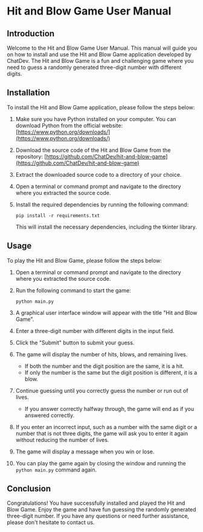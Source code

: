 # Hit and Blow Game User Manual

## Introduction

Welcome to the Hit and Blow Game User Manual. This manual will guide you on how to install and use the Hit and Blow Game application developed by ChatDev. The Hit and Blow Game is a fun and challenging game where you need to guess a randomly generated three-digit number with different digits.

## Installation

To install the Hit and Blow Game application, please follow the steps below:

1. Make sure you have Python installed on your computer. You can download Python from the official website: [https://www.python.org/downloads/](https://www.python.org/downloads/)

2. Download the source code of the Hit and Blow Game from the repository: [https://github.com/ChatDev/hit-and-blow-game](https://github.com/ChatDev/hit-and-blow-game)

3. Extract the downloaded source code to a directory of your choice.

4. Open a terminal or command prompt and navigate to the directory where you extracted the source code.

5. Install the required dependencies by running the following command:

   ```
   pip install -r requirements.txt
   ```

   This will install the necessary dependencies, including the tkinter library.

## Usage

To play the Hit and Blow Game, please follow the steps below:

1. Open a terminal or command prompt and navigate to the directory where you extracted the source code.

2. Run the following command to start the game:

   ```
   python main.py
   ```

3. A graphical user interface window will appear with the title "Hit and Blow Game".

4. Enter a three-digit number with different digits in the input field.

5. Click the "Submit" button to submit your guess.

6. The game will display the number of hits, blows, and remaining lives.

   - If both the number and the digit position are the same, it is a hit.
   - If only the number is the same but the digit position is different, it is a blow.

7. Continue guessing until you correctly guess the number or run out of lives.

   - If you answer correctly halfway through, the game will end as if you answered correctly.

8. If you enter an incorrect input, such as a number with the same digit or a number that is not three digits, the game will ask you to enter it again without reducing the number of lives.

9. The game will display a message when you win or lose.

10. You can play the game again by closing the window and running the `python main.py` command again.

## Conclusion

Congratulations! You have successfully installed and played the Hit and Blow Game. Enjoy the game and have fun guessing the randomly generated three-digit number. If you have any questions or need further assistance, please don't hesitate to contact us.